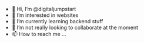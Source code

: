 - 👋 Hi, I’m @digitaljumpstart
- 👀 I’m interested in websites
- 🌱 I’m currently learning backend stuff
- 💞️ I’m not really looking to collaborate at the moment
- 📫 How to reach me ...

<!---
digitaljumpstart/digitaljumpstart is a ✨ special ✨ repository because its `README.md` (this file) appears on your GitHub profile.
You can click the Preview link to take a look at your changes.
--->
